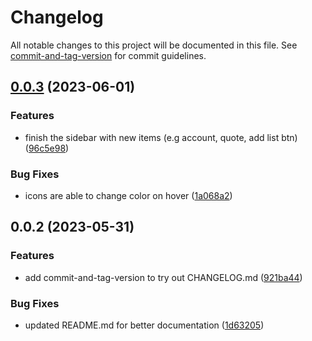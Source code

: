 # Changelog

All notable changes to this project will be documented in this file. See [commit-and-tag-version](https://github.com/absolute-version/commit-and-tag-version) for commit guidelines.

## [0.0.3](https://github.com/MatthewAnder/auth-demo/compare/v0.0.2...v0.0.3) (2023-06-01)


### Features

* finish the sidebar with new items (e.g account, quote, add list btn) ([96c5e98](https://github.com/MatthewAnder/auth-demo/commit/96c5e98d8debd05b64c54851bded75c3e85c0db5))


### Bug Fixes

* icons are able to change color on hover ([1a068a2](https://github.com/MatthewAnder/auth-demo/commit/1a068a26f4879189219294f6cade78c8818191cf))

## 0.0.2 (2023-05-31)


### Features

* add commit-and-tag-version to try out CHANGELOG.md ([921ba44](https://github.com/MatthewAnder/auth-demo/commit/921ba44e20f5522bc69091e739fca6a6e1b89368))


### Bug Fixes

* updated README.md for better documentation ([1d63205](https://github.com/MatthewAnder/auth-demo/commit/1d63205864efafec84dbeba243bdbc7cbcb2adeb))
